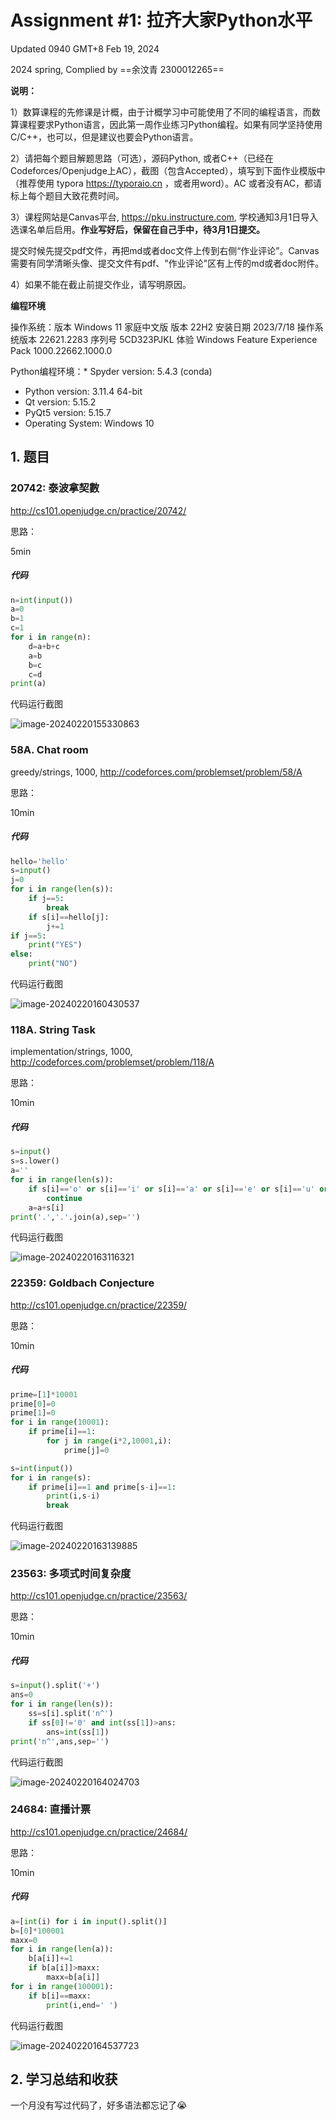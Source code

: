 # Assignment #1: 拉齐大家Python水平

Updated 0940 GMT+8 Feb 19, 2024

2024 spring, Complied by ==余汶青 2300012265==



**说明：**

1）数算课程的先修课是计概，由于计概学习中可能使用了不同的编程语言，而数算课程要求Python语言，因此第一周作业练习Python编程。如果有同学坚持使用C/C++，也可以，但是建议也要会Python语言。

2）请把每个题目解题思路（可选），源码Python, 或者C++（已经在Codeforces/Openjudge上AC），截图（包含Accepted），填写到下面作业模版中（推荐使用 typora https://typoraio.cn ，或者用word）。AC 或者没有AC，都请标上每个题目大致花费时间。

3）课程网站是Canvas平台, https://pku.instructure.com, 学校通知3月1日导入选课名单后启用。**作业写好后，保留在自己手中，待3月1日提交。**

提交时候先提交pdf文件，再把md或者doc文件上传到右侧“作业评论”。Canvas需要有同学清晰头像、提交文件有pdf、"作业评论"区有上传的md或者doc附件。

4）如果不能在截止前提交作业，请写明原因。



**编程环境**

操作系统：版本	Windows 11 家庭中文版
版本	22H2
安装日期	‎2023/‎7/‎18
操作系统版本	22621.2283
序列号	5CD323PJKL
体验	Windows Feature Experience Pack 1000.22662.1000.0

Python编程环境：* Spyder version: 5.4.3  (conda)

* Python version: 3.11.4 64-bit
* Qt version: 5.15.2
* PyQt5 version: 5.15.7
* Operating System: Windows 10



## 1. 题目

### 20742: 泰波拿契數

http://cs101.openjudge.cn/practice/20742/



思路：

5min

##### 代码

```python
n=int(input())
a=0
b=1
c=1
for i in range(n):
    d=a+b+c
    a=b
    b=c
    c=d
print(a)

```



代码运行截图 

![image-20240220155330863](C:\Users\40864\AppData\Roaming\Typora\typora-user-images\image-20240220155330863.png)





### 58A. Chat room

greedy/strings, 1000, http://codeforces.com/problemset/problem/58/A



思路：

10min

##### 代码

```python
hello='hello'
s=input()
j=0
for i in range(len(s)):
    if j==5:
        break
    if s[i]==hello[j]:
        j+=1
if j==5:
    print("YES")
else:
    print("NO")
```



代码运行截图

![image-20240220160430537](C:\Users\40864\AppData\Roaming\Typora\typora-user-images\image-20240220160430537.png)



### 118A. String Task

implementation/strings, 1000, http://codeforces.com/problemset/problem/118/A



思路：

10min

##### 代码

```python
s=input()
s=s.lower()
a=''
for i in range(len(s)):
    if s[i]=='o' or s[i]=='i' or s[i]=='a' or s[i]=='e' or s[i]=='u' or s[i]=='y':
        continue
    a=a+s[i]
print('.','.'.join(a),sep='')

```



代码运行截图

![image-20240220163116321](C:\Users\40864\AppData\Roaming\Typora\typora-user-images\image-20240220163116321.png)





### 22359: Goldbach Conjecture

http://cs101.openjudge.cn/practice/22359/



思路：

10min

##### 代码

```python
prime=[1]*10001
prime[0]=0
prime[1]=0
for i in range(10001):
    if prime[i]==1:
        for j in range(i*2,10001,i):
            prime[j]=0

s=int(input())
for i in range(s):
    if prime[i]==1 and prime[s-i]==1:
        print(i,s-i)
        break
```



代码运行截图

![image-20240220163139885](C:\Users\40864\AppData\Roaming\Typora\typora-user-images\image-20240220163139885.png)





### 23563: 多项式时间复杂度

http://cs101.openjudge.cn/practice/23563/



思路：

10min

##### 代码

```python
s=input().split('+')
ans=0
for i in range(len(s)):
    ss=s[i].split('n^')
    if ss[0]!='0' and int(ss[1])>ans:
        ans=int(ss[1])
print('n^',ans,sep='')
```



代码运行截图

![image-20240220164024703](C:\Users\40864\AppData\Roaming\Typora\typora-user-images\image-20240220164024703.png)



### 24684: 直播计票

http://cs101.openjudge.cn/practice/24684/



思路：

10min

##### 代码

```python
a=[int(i) for i in input().split()]
b=[0]*100001
maxx=0
for i in range(len(a)):
    b[a[i]]+=1
    if b[a[i]]>maxx:
        maxx=b[a[i]]
for i in range(100001):
    if b[i]==maxx:
        print(i,end=' ')
```



代码运行截图

![image-20240220164537723](C:\Users\40864\AppData\Roaming\Typora\typora-user-images\image-20240220164537723.png)





## 2. 学习总结和收获

一个月没有写过代码了，好多语法都忘记了😭







